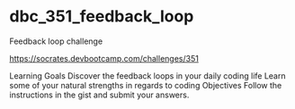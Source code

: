 dbc_351_feedback_loop
=====================

Feedback loop challenge

https://socrates.devbootcamp.com/challenges/351

Learning Goals
Discover the feedback loops in your daily coding life
Learn some of your natural strengths in regards to coding
Objectives
Follow the instructions in the gist and submit your answers.
